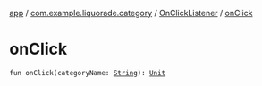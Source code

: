 [app](../../index.md) / [com.example.liquorade.category](../index.md) / [OnClickListener](index.md) / [onClick](./on-click.md)

# onClick

`fun onClick(categoryName: `[`String`](https://kotlinlang.org/api/latest/jvm/stdlib/kotlin/-string/index.html)`): `[`Unit`](https://kotlinlang.org/api/latest/jvm/stdlib/kotlin/-unit/index.html)